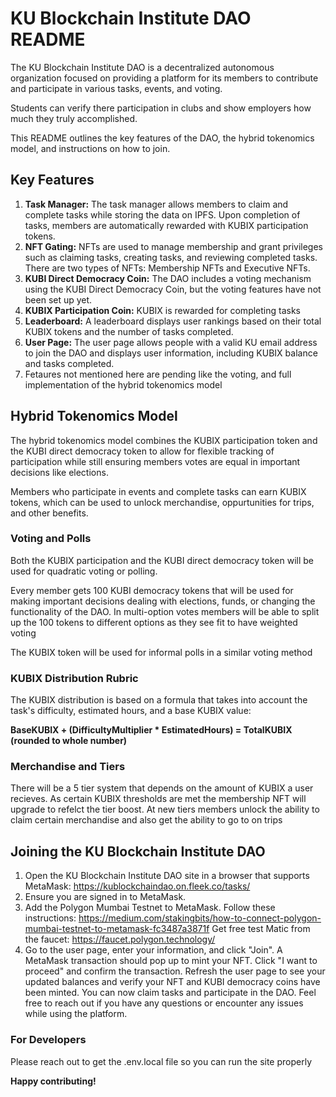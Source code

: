 # KU Blockchain Institute DAO README

The KU Blockchain Institute DAO is a decentralized autonomous organization focused on providing a platform for its members to contribute and participate in various tasks, events, and voting.

Students can verify there participation in clubs and show employers how much they truly accomplished.

This README outlines the key features of the DAO, the hybrid tokenomics model, and instructions on how to join.

## Key Features

1. **Task Manager:** The task manager allows members to claim and complete tasks while storing the data on IPFS. Upon completion of tasks, members are automatically rewarded with KUBIX participation tokens. 
2. **NFT Gating:** NFTs are used to manage membership and grant privileges such as claiming tasks, creating tasks, and reviewing completed tasks. There are two types of NFTs: Membership NFTs and Executive NFTs.
3. **KUBI Direct Democracy Coin:** The DAO includes a voting mechanism using the KUBI Direct Democracy Coin, but the voting features have not been set up yet.
4. **KUBIX Participation Coin:** KUBIX is rewarded for completing tasks
5. **Leaderboard:** A leaderboard displays user rankings based on their total KUBIX tokens and the number of tasks completed.
6. **User Page:** The user page allows people with a valid KU email address to join the DAO and displays user information, including KUBIX balance and tasks completed.
7. Fetaures not mentioned here are pending like the voting, and full implementation of the hybrid tokenomics model

## Hybrid Tokenomics Model

The hybrid tokenomics model combines the KUBIX participation token and the KUBI direct democracy token to allow for flexible tracking of participation while still ensuring members votes are equal in important decisions like elections. 

Members who participate in events and complete tasks can earn KUBIX tokens, which can be used to unlock merchandise, oppurtunities for trips, and other benefits.

### Voting and Polls
Both the KUBIX participation and the KUBI direct democracy token will be used for quadratic voting or polling.

Every member gets 100 KUBI democracy tokens that will be used for making important decisions dealing with elections, funds, or changing the functionality of the DAO. In multi-option votes members will be able to split up the 100 tokens to different options as they see fit to have weighted voting

The KUBIX token will be used for informal polls in a similar voting method

### KUBIX Distribution Rubric
The KUBIX distribution is based on a formula that takes into account the task's difficulty, estimated hours, and a base KUBIX value:

**BaseKUBIX + (DifficultyMultiplier * EstimatedHours) = TotalKUBIX (rounded to whole number)**

### Merchandise and Tiers
There will be a 5 tier system that depends on the amount of KUBIX a user recieves. As certain KUBIX thresholds are met the membership NFT will upgrade to refelct the tier boost. At new tiers members unlock the ability to claim certain merchandise and also get the ability to go to on trips

## Joining the KU Blockchain Institute DAO

1. Open the KU Blockchain Institute DAO site in a browser that supports MetaMask: https://kublockchaindao.on.fleek.co/tasks/
2. Ensure you are signed in to MetaMask.
3. Add the Polygon Mumbai Testnet to MetaMask. Follow these instructions: https://medium.com/stakingbits/how-to-connect-polygon-mumbai-testnet-to-metamask-fc3487a3871f
Get free test Matic from the faucet: https://faucet.polygon.technology/
4. Go to the user page, enter your information, and click "Join".
A MetaMask transaction should pop up to mint your NFT. Click "I want to proceed" and confirm the transaction.
Refresh the user page to see your updated balances and verify your NFT and KUBI democracy coins have been minted.
You can now claim tasks and participate in the DAO.
Feel free to reach out if you have any questions or encounter any issues while using the platform. 

### For Developers
Please reach out to get the .env.local file so you can run the site properly

**Happy contributing!**
